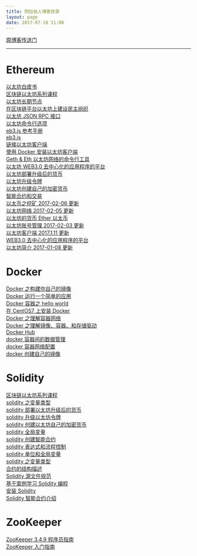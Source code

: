 ```yaml
---
title: 阿拉伯人博客目录
layout: page
date: 2017-07-18 11:00
---
```


[原博客传送门](http://gi1.cn/)

---

# Ethereum
[以太坊白皮书​](http://gi1.cn/topics/1111)<br>
[区块链以太坊系列课程​](http://gi1.cn/topics/1107)<br>
[以太坊长期节点​](http://gi1.cn/topics/1097)<br>
[在区块链平台以太坊上建设民主组织​](http://gi1.cn/topics/1078)<br>
[以太坊 JSON RPC 接口​](http://gi1.cn/topics/986)<br>
[以太坊命令行选项​](http://gi1.cn/topics/966)<br>
[eb3.js 参考手册​](http://gi1.cn/topics/934)<br>
[eb3.js​](http://gi1.cn/topics/925)<br>
[链接以太坊客户端​](http://gi1.cn/topics/921)<br>
[使用 Docker 安装以太坊客户端​](http://gi1.cn/topics/913)<br>
[Geth & Eth 以太坊网络的命令行工具​](http://gi1.cn/topics/891)<br>
[以太坊 WEB3.0 去中心化的应用程序的平台​](http://gi1.cn/topics/875)<br>
[以太坊部署升级后的货币​](http://gi1.cn/topics/827)<br>
[以太坊升级令牌​](http://gi1.cn/topics/786)<br>
[以太坊创建自己的加密货币​](http://gi1.cn/topics/764)<br>
[智能合约和交易​](http://gi1.cn/topics/188)<br>
[以太币之挖矿 2017-02-06 更新​](http://gi1.cn/topics/1044)<br>
[以太坊网络 2017-02-05​ 更新​](http://gi1.cn/topics/1036)<br>
[以太坊的货币 Ether 以太币​](http://gi1.cn/topics/182)<br>
[以太坊账号管理 2017-02-03 更新​](http://gi1.cn/topics/1014)<br>
[以太坊客户端  2017.1.11 更新​](http://gi1.cn/topics/907)<br>
[WEB3.0 去中心化的应用程序的平台​](http://gi1.cn/topics/168)<br>
[以太坊简介 2017-01-08 更新​](http://gi1.cn/topics/852)<br>

# Docker
[Docker 之构建你自己的镜像​](http://gi1.cn/topics/602)<br>
[Docker 运行一个简单的应用​](http://gi1.cn/topics/578)<br>
[Docker 容器之 hello world​](http://gi1.cn/topics/573)<br>
[在 CentOS7 上安装 Docker​](http://gi1.cn/topics/545)<br>
[Docker 之理解容器网络​](http://gi1.cn/topics/221)<br>
[Docker 之理解镜像、容器、和存储驱动​](http://gi1.cn/topics/206)<br>
[Docker Hub​](http://gi1.cn/topics/190)<br>
[docker 容器间的数据管理​](http://gi1.cn/topics/160)<br>
[docker 容器网络配置​](http://gi1.cn/topics/133)<br>
[docker 创建自己的镜像​](http://gi1.cn/topics/109)<br>

# Solidity
[区块链以太坊系列课程​](http://gi1.cn/topics/1107)<br>
[solidity 之变量类型​](http://gi1.cn/topics/1065)<br>
[solidity 部署以太坊升级后的货币​](http://gi1.cn/topics/827)<br>
[solidity 升级以太坊令牌​](http://gi1.cn/topics/786)<br>
[solidity 创建以太坊自己的加密货币​](http://gi1.cn/topics/764)<br>
[solidity 全局变量​](http://gi1.cn/topics/409)<br>
[solidity 创建智能合约​](http://gi1.cn/topics/348)<br>
[solidity 表达式和流程控制​](http://gi1.cn/topics/314)<br>
[solidity 单位和全局变量​](http://gi1.cn/topics/279)<br>
[solidity 之变量类型​](http://gi1.cn/topics/104)<br>
[合约的结构描述​](http://gi1.cn/topics/102)<br>
[Solidity 源文件规范​](http://gi1.cn/topics/97)<br>
[基于案例学习 Solidity 编程​](http://gi1.cn/topics/91)<br>
[安装 Solidity​](http://gi1.cn/topics/85)<br>
[Solidity 智能合约介绍​](http://gi1.cn/topics/60)<br>

# ZooKeeper
[ZooKeeper 3.4.9 程序员指南​](http://gi1.cn/topics/615)<br>
[ZooKeeper 入门指南​](http://gi1.cn/topics/69)
